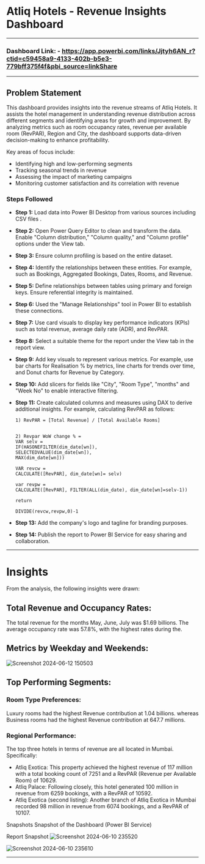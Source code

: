 # Atliq Hotels - Revenue Insights Dashboard
---
### Dashboard Link: - https://app.powerbi.com/links/Jjtyh6AN_r?ctid=c59458a9-4133-402b-b5e3-779bff375f4f&pbi_source=linkShare
---
## Problem Statement

This dashboard provides insights into the revenue streams of Atliq Hotels. It assists the hotel management in understanding revenue distribution across different segments and identifying areas for growth and improvement. By analyzing metrics such as room occupancy rates, revenue per available room (RevPAR), Region and City, the dashboard supports data-driven decision-making to enhance profitability.

Key areas of focus include:
- Identifying high and low-performing segments
- Tracking seasonal trends in revenue
- Assessing the impact of marketing campaigns
- Monitoring customer satisfaction and its correlation with revenue

### Steps Followed

- **Step 1:** Load data into Power BI Desktop from various sources including CSV files  .
- **Step 2:** Open Power Query Editor to clean and transform the data. Enable "Column distribution," "Column quality," and "Column profile" options under the View tab.
- **Step 3:** Ensure column profiling is based on the entire dataset.
- **Step 4:** Identify the relationships between these entities. For example, such as Bookings, Aggregated Bookings, Dates, Rooms, and Revenue.

- **Step 5:** Define relationships between tables using primary and foreign keys. Ensure referential integrity is maintained.
- **Step 6:** Used the "Manage Relationships" tool in Power BI to establish these connections.
- **Step 7:** Use card visuals to display key performance indicators (KPIs) such as total revenue, average daily rate (ADR), and RevPAR.

- **Step 8:** Select a suitable theme for the report under the View tab in the report view.
- **Step 9:** Add key visuals to represent various metrics. For example, use bar charts for Realisation % by metrics, line charts for trends over time, and Donut charts for Revenue by Category.
- **Step 10:** Add slicers for fields like "City", "Room Type", "months" and "Week No" to enable interactive filtering.
- **Step 11:** Create calculated columns and measures using DAX to derive additional insights. For example, calculating RevPAR as follows:


  ```DAX
  1) RevPAR = [Total Revenue] / [Total Available Rooms]

  
  2) Revpar WoW change % =
  VAR selv =
  IF(HASONEFILTER(dim_date[wn]),   
  SELECTEDVALUE(dim_date[wn]),
  MAX(dim_date[wn]))

  VAR revcw =
  CALCULATE([RevPAR], dim_date[wn]= selv)

  var revpw =
  CALCULATE([RevPAR], FILTER(ALL(dim_date), dim_date[wn]=selv-1))
  
  return

  DIVIDE(revcw,revpw,0)-1

- **Step 13:**  Add the company's logo and tagline for branding purposes.
- **Step 14:**  Publish the report to Power BI Service for easy sharing and collaboration.
---
# **Insights**
From the analysis, the following insights were drawn:

## Total Revenue and Occupancy Rates:

The total revenue for the months May, June, July was $1.69 billions.
The average occupancy rate was 57.8%, with the highest rates during the.

## Metrics by Weekday and Weekends: 
![Screenshot 2024-06-12 150503](https://github.com/AK-analyst/Projects/assets/130201149/a58ca343-6c58-425b-ba65-a7e48589f1fe)



## Top Performing Segments:

### Room Type Preferences:
Luxury rooms had the highest Revenue contribution at 1.04 billions.
whereas Business rooms had the highest Revenue contribution at 647.7 millions.

### Regional Performance:
The top three hotels in terms of revenue are all located in Mumbai. Specifically:

- Atliq Exotica: This property achieved the highest revenue of 117 million with a total booking count of 7251 and a RevPAR (Revenue per Available Room) of 10629.
- Atliq Palace: Following closely, this hotel generated 100 million in revenue from 6259 bookings, with a RevPAR of 10592.
- Atliq Exotica (second listing): Another branch of Atliq Exotica in Mumbai recorded 98 million in revenue from 6074 bookings, and a RevPAR of 10107.

Snapshots
Snapshot of the Dashboard (Power BI Service)

Report Snapshot ![Screenshot 2024-06-10 235520](https://github.com/AK-analyst/Projects/assets/130201149/bbddbf42-12d3-4af9-939b-dffc334ab2a1)

![Screenshot 2024-06-10 235610](https://github.com/AK-analyst/Projects/assets/130201149/2cb35cb8-77e1-465a-94a5-401fbadef0a8)

---

